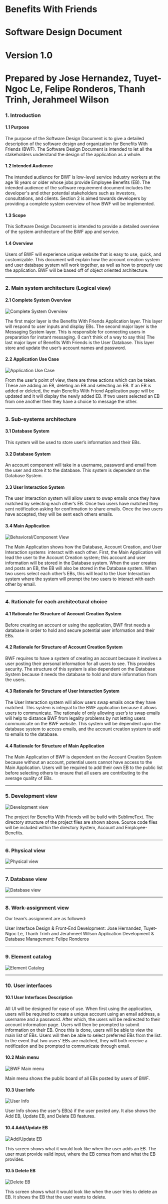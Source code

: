# Benefits With Friends
# Software Design Document
# Version 1.0
# Prepared by Jose Hernandez, Tuyet-Ngoc Le, Felipe Ronderos, Thanh Trinh, Jerahmeel Wilson

### 1. Introduction

#### 1.1 Purpose

The purpose of the Software Design Document is to give a detailed description of the software design and organization for Benefits With Friends (BWF). The Software Design Document is intended to let all the stakeholders understand the design of the application as a whole.

#### 1.2 Intended Audience

The intended audience for BWF is low-level service industry workers at the age 18 years or older whose jobs provide Employee Benefits (EB). The intended audience of the software requirement document includes the developer's and other potential stakeholders such as investors, consultations, and clients. Section 2 is aimed towards developers by providing a complete system overview of how BWF will be implemented. 

#### 1.3 Scope  
    
This Software Design Document is intended to provide a detailed overview of the system architecture of the BWF app and service.

#### 1.4 Overview

Users of BWF will experience unique website that is easy to use, quick, and customizable. This document will explain how the account creation system and user database system will work together, as well as how to properly use the application. BWF will be based off of object oriented architecture. 
****
### 2. Main system architecture (Logical view)

#### 2.1 Complete System Overview 

![Complete System Overview](https://i.gyazo.com/508a26d755c0340b19c0973b338e2757.png)

The first major layer is the Benefits With Friends Application layer. This layer will respond to user inputs and display EBs. The second major layer is the Messaging System layer. This is responsible for connecting users in preparation for instant messaging. (I can’t think of a way to say this) The last major layer of Benefits With Friends is the User Database. This layer store and update the user’s account names and password.

#### 2.2 Application Use Case

![Application Use Case](https://i.gyazo.com/0040077cf4a1abc8d283621928ca1e2e.png)

From the user’s point of view, there are three actions which can be taken. These are adding an EB, deleting an EB and selecting an EB. If an EB is added or deleted, the main Benefits With Friend Application page will be updated and it will display the newly added EB. If two users selected an EB from one another then they have a choice to message the other.
****
### 3. Sub-systems architecture   

#### 3.1 Database System

This system will be used to store user’s information and their EBs.

#### 3.2 Database System

An account component will take in a username, password and email from the user and store it to the database. This system is dependent on the Database System. 

#### 3.3 User Interaction System

The user interaction system will allow users to swap emails once they have matched by selecting each other’s EB. Once two users have matched they sent notification asking for confirmation to share emails. Once the two users have accepted, they will be sent each others emails.

#### 3.4 Main Application

![Behavioral/Component View](https://i.gyazo.com/92ea635c0aeaf419f31d1a87025ff0e7.png)

The Main Application shows how the Database, Account Creation, and User Interaction systems  interact with each other. First, the Main Application will lead the user to the Account Creation system; this account and user information will be stored in the Database system. When the user creates and posts an EB, the EB will also be stored in the Database system. When two users select each other’s EBs, this will lead to the User Interaction system where the system will prompt the two users to interact with each other by email.

****
### 4. Rationale for each architectural choice

#### 4.1 Rationale for Structure of Account Creation System

Before creating an account or using the application, BWF first needs a database in order to hold and secure potential user information and their EBs.

#### 4.2 Rationale for Structure of Account Creation System

BWF requires to have a system of creating an account because it involves a user posting their personal information for all users to see. This provides security. The structure of this system is also dependent on the Database System because it needs the database to hold and store information from the users.

#### 4.3 Rationale for Structure of User Interaction System

The User Interaction system will allow users swap emails once they have matched. This system is integral to the BWF application because it allows users to communicate. The rationale of only allowing user’s to swap emails will help to distance BWF from legality problems by not letting users communicate on the BWF website. This system will be dependent upon the database system to access emails, and the account creation system to add to emails to the database. 

#### 4.4 Rationale for Structure of Main Application

The Main Application of BWF is dependent on the Account Creation System because without an account, potential users cannot have access to the Main Application. Users will be required to add their own EB to the public list before selecting others to ensure that all users are contributing to the average quality of EBs.
****
### 5. Development view

![Development view](https://i.gyazo.com/2b4e49ab57b6b7ced8daace16e3f3c51.png)

The project for Benefits With Friends will be build with SublimeText. The directory structure of the project files are shown above. Source code files will be included within the directory System, Account and Employee-Benefits.
****
### 6. Physical view

![Physical view](https://i.gyazo.com/ebebf93f6890071cba7245d782be771c.png)
****
### 7. Database view

![Database view](https://i.gyazo.com/62a973b7ff48915ba64a6a0dbe19e930.png)
****
### 8. Work-assignment view

Our team’s assignment are as followed:

User Interface Design & Front-End Development: Jose Hernandez, Tuyet-Ngoc Le, Thanh Trinh and Jerahmeel Wilson
Application Development & Database Management: Felipe Ronderos
****
### 9. Element catalog

![Element Catalog](https://i.gyazo.com/e8242568d81d0d5b6429d8b6dc889432.png)
****
### 10. User interfaces

#### 10.1 User Interfaces Description

All UI will be designed for ease of use. When first using the application, users will be required to create a unique account using an email address, a username and a password. After which, the users will be redirected to their account information page. Users will then be prompted to submit information on their EB. Once this is done, users will be able to view the main list of EBs. Users will then be able to select preferred EBs from the list. In the event that two users’ EBs are matched, they will both receive a notification and be prompted to communicate through email.
    
#### 10.2 Main menu

![BWF Main menu](https://i.gyazo.com/2d1fc400e2a2b1fdcee33ed24359444e.png)

Main menu shows the public board of all EBs posted by users of BWF.

#### 10.3 User Info

![User Info](https://i.gyazo.com/28e55a3a050fe26600d49c06a7d526e5.png)

User Info shows the user's EB(s) if the user posted any. It also shows the Add EB, Update EB, and Delete EB features.

#### 10.4 Add/Update EB

![Add/Update EB](https://i.gyazo.com/ffbf3cf1e85b8c5e8c647b1b18b1b329.png)

This screen shows what it would look like when the user adds an EB. The user must provide valid input, where the EB comes from and what the EB provides.

#### 10.5 Delete EB

![Delete EB](https://i.gyazo.com/c2e3235cbedce87d3a9109a294c768af.png)

This screen shows what it would look like when the user tries to delete an EB. It shows the EB that the user wants to delete.
